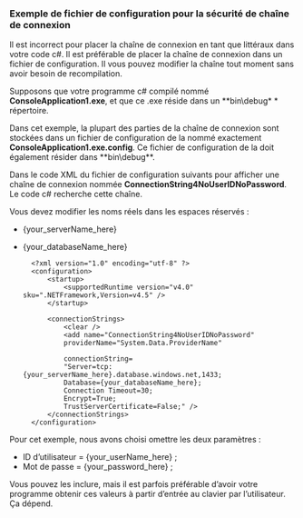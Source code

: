
<!--
includes/sql-database-include-connection-string-40-config.md

Latest Freshness check:  2015-09-04 , GeneMi.

## Connection string
-->


### <a name="example-config-file-for-connection-string-security"></a>Exemple de fichier de configuration pour la sécurité de chaîne de connexion


Il est incorrect pour placer la chaîne de connexion en tant que littéraux dans votre code c#. Il est préférable de placer la chaîne de connexion dans un fichier de configuration. Il vous pouvez modifier la chaîne tout moment sans avoir besoin de recompilation.

Supposons que votre programme c# compilé nommé **ConsoleApplication1.exe**, et que ce .exe réside dans un **bin\debug\* * répertoire.

Dans cet exemple, la plupart des parties de la chaîne de connexion sont stockées dans un fichier de configuration de la nommé exactement **ConsoleApplication1.exe.config**. Ce fichier de configuration de la doit également résider dans **bin\debug\**.

Dans le code XML du fichier de configuration suivants pour afficher une chaîne de connexion nommée **ConnectionString4NoUserIDNoPassword**. Le code c# recherche cette chaîne.

Vous devez modifier les noms réels dans les espaces réservés :

- {your_serverName_here}
- {your_databaseName_here}



        <?xml version="1.0" encoding="utf-8" ?>
        <configuration>
            <startup> 
                <supportedRuntime version="v4.0" sku=".NETFramework,Version=v4.5" />
            </startup>
        
            <connectionStrings>
                <clear />
                <add name="ConnectionString4NoUserIDNoPassword"
                providerName="System.Data.ProviderName"
        
                connectionString=
                "Server=tcp:{your_serverName_here}.database.windows.net,1433;
                Database={your_databaseName_here};
                Connection Timeout=30;
                Encrypt=True;
                TrustServerCertificate=False;" />
            </connectionStrings>
        </configuration>



Pour cet exemple, nous avons choisi omettre les deux paramètres :

- ID d’utilisateur = {your_userName_here} ;
- Mot de passe = {your_password_here} ;


Vous pouvez les inclure, mais il est parfois préférable d’avoir votre programme obtenir ces valeurs à partir d’entrée au clavier par l’utilisateur. Ça dépend.



<!--
These three includes/ files are a sequenced set, but you can pick and choose:

includes/sql-database-include-connection-string-20-portalshots.md
includes/sql-database-include-connection-string-30-compare.md
includes/sql-database-include-connection-string-40-config.md
-->
